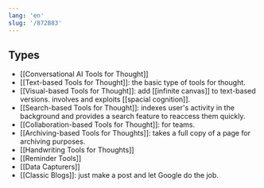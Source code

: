 ```yaml
---
lang: 'en'
slug: '/872B83'
---
```


## Types

- [[Conversational AI Tools for Thought]]
- [[Text-based Tools for Thought]]: the basic type of tools for thought.
- [[Visual-based Tools for Thought]]: add [[infinite canvas]] to text-based versions. involves and exploits [[spacial cognition]].
- [[Search-based Tools for Thought]]: indexes user's activity in the background and provides a search feature to reaccess them quickly.
- [[Collaboration-based Tools for Thought]]: for teams.
- [[Archiving-based Tools for Thoughts]]: takes a full copy of a page for archiving purposes.
- [[Handwriting Tools for Thoughts]]
- [[Reminder Tools]]
- [[Data Capturers]]
- [[Classic Blogs]]: just make a post and let Google do the job.
